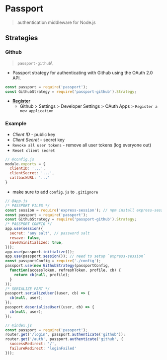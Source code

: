# Passport
> authentication middleware for Node.js

## Strategies

### Github
> `passport-github`\
* Passport strategy for authenticating with Github using the OAuth 2.0 API.
```javascript
const passport = require('passport');
const GithubStrategy = require('passport-github').Strategy;
```
* [**Register**](https://github.com/settings/applications/new)
  * Github > Settings > Developer Settings > OAuth Apps > `Register a new application`

### Example
* *Client ID* - public key
* *Client Secret* - secret key
* `Revoke all user tokens` - remove all user tokens (log everyone out)
* `Reset client secret`
```javascript
// @config.js
module.exports = {
  clientID: '...',
  clientSecret: '...',
  callbackURL: '...'
}
```
* make sure to add `config.js` to `.gitignore`
```javascript
// @app.js
/* PASSPORT FILES */
const session = require('express-session'); // npm install express-session
const passport = require('passport');
const GithubStrategy = require('passport-github').Strategy;
/* PASSPORT CONFIG */
app.use(session({
  secret: 'any salt', // password salt
  resave: false,
  saveUninitialized: true,
}));
app.use(passport.initialize());
app.use(passport.session()); // need to setup `express-session`
const passportConfig = require('./config');
passport.use(new GithubStrategy(passportConfig,
  function(accessToken, refreshToken, profile, cb) {
    return cb(null, profile);
  }
));
/* SERIALIZE PART */
passport.serializeUser((user, cb) => {
  cb(null, user);
});
passport.deserializeUser((user, cb) => {
  cb(null, user);
});
```
```javascript
// @index.js
const passport = require('passport');
router.get('/login', passport.authenticate('github'));
router.get('/auth', passport.authenticate('github', {
  successRedirect: '/',
  failureRedirect: 'loginFailed'
}));
```